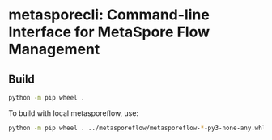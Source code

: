 # metasporecli: Command-line Interface for MetaSpore Flow Management

## Build

```bash
python -m pip wheel .
```

To build with local metasporeflow, use:

```bash
python -m pip wheel . ../metasporeflow/metasporeflow-*-py3-none-any.whl
```
